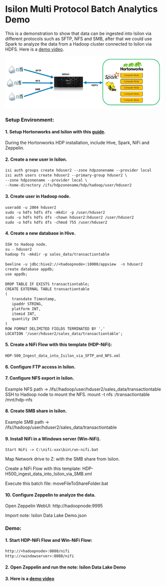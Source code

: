 # Isilon Multi Protocol Batch Analytics Demo
This is a demonstration to show that data can be ingested into Isilon via different protocols such as SFTP, NFS and SMB, after that we could use Spark to analyze the data from a Hadoop cluster connected to Isilon via HDFS. Here is a [demo video](https://youtu.be/GsiCoBoUg4A).

![Diagram](/Isilon-Multi-Protocol-Batch-Analytics.png)


### Setup Environment:
#### 1. Setup Hortonworks and Isilon with this [guide](https://www.emc.com/collateral/TechnicalDocument/docu71396.pdf).
During the Hortonworks HDP installation, include Hive, Spark, NiFi and Zeppelin.
#### 2. Create a new user in Isilon.
	isi auth groups create hduser2 --zone hdpzonename --provider local
	isi auth users create hduser2 --primary-group hduser2 \
	--zone hdpzonename --provider local \
	--home-directory /ifs/hdpzonename/hdp/hadoop/user/hduser2
#### 3. Create user in Hadoop node.
	useradd -u 2004 hduser2
	sudo -u hdfs hdfs dfs -mkdir -p /user/hduser2
	sudo -u hdfs hdfs dfs -chown hduser2:hduser2 /user/hduser2
	sudo -u hdfs hdfs dfs -chmod 755 /user/hduser2
#### 4. Create a new database in Hive.
	SSH to Hadoop node.
	su - hduser2
	hadoop fs -mkdir -p sales_data/transactiontable

	beeline -u jdbc:hive2://<hadoopnode>:10000/appview  -n hduser2
	create database appdb;
	use appdb;
		
	DROP TABLE IF EXISTS transactiontable;
	CREATE EXTERNAL TABLE transactiontable
	(
	   transdate Timestamp,
	   ipaddr STRING,
	   platform INT,
	   itemid INT,
	   quantity INT
	)
	ROW FORMAT DELIMITED FIELDS TERMINATED BY ','
	LOCATION '/user/hduser2/sales_data/transactiontable';
#### 5. Create a NiFi Flow with this template (HDP-NiFi):
	HDP-500_Ingest_data_into_Isilon_via_SFTP_and_NFS.xml
#### 6. Configure FTP access in Isilon.
#### 7. Configure NFS export in Isilon.
Example NFS path -> /ifs/<accesszone>/hadoop/user/hduser2/sales_data/transactiontable
	SSH to Hadoop node to mount the NFS.
	mount -t nfs <smartconnectaccesszone>:/transactiontable /mnt/hdp-nfs
#### 8. Create SMB share in Isilon.
Example SMB path -> /ifs/<accesszone>/hadoop/user/hduser2/sales_data/transactiontable
	
#### 9. Install NiFi in a Windows server (Win-NiFi).
	Start NiFi -> C:\nifi-xxx\bin\run-nifi.bat
Map Network drive to Z: with the SMB share from Isilon.

Create a NiFi Flow with this template:
	HDP-H500_ingest_data_into_Isilon_via_SMB.xml
	
Execute this batch file: moveFileToShareFolder.bat
#### 10. Configure Zeppelin to analyze the data.
Open Zeppelin WebUI: http://hadoopnode:9995

Import note: Isilon Data Lake Demo.json

### Demo:
#### 1. Start HDP-NiFi Flow and Win-NiFi Flow:
	http://<hadoopnode>:8080/nifi
	http://<windowserver>:8080/nifi
#### 2. Open Zeppelin and run the note: Isilon Data Lake Demo
#### 3. Here is a [demo video](https://youtu.be/GsiCoBoUg4A)
